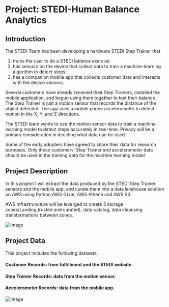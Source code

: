 # Project: STEDI-Human Balance Analytics

## Introduction

The STEDI Team has been  developing a hardware STEDI Step Trainer that
1. trains the user to do a STEDI balance exercise 
2. has sensors on the device that collect data to train a machine-learning algorithm to detect steps;
3. has a companion mobile app that collects customer data and interacts with the device sensors.

Several customers have already received their Step Trainers, installed the mobile application, and begun using them together to test their balance. 
The Step Trainer is just a motion sensor that records the distance of the object detected. The app uses a mobile phone accelerometer to detect motion
 in the X, Y, and Z directions.

The STEDI team wants to use the motion sensor data to train a machine learning model to detect steps accurately in real-time. Privacy will be a 
primary consideration in deciding what data can be used.

Some of the early adopters have agreed to share their data for research purposes. Only these customers’ Step Trainer and accelerometer data 
should be used in the training data for the machine learning model

## Project Description

In this project I will extract the data produced by the STEDI Step Trainer sensors and the mobile app, and curate them into a data lakehouse 
solution on AWS using Python,AWS GLue, AWS Athena and AWS S3.

AWS Infrastruncture will be levarged to create 3 storage zones(Landing,trusted and curated), data catalog, data cleansing transformations 
between zones.

![image](https://github.com/prathiksha1990/Data-Engineer-Nanodegree-Projects-Udacity/assets/16706973/1f7ce902-5729-44ed-8f1a-265969ffc0e4)

 
## Project Data

This project includes the following datasets:

#### Customer Records: from fulfillment and the STEDI website.
#### Step Trainer Records: data from the motion sensor.
#### Accelerometer Records: data from the mobile app.

![image](https://github.com/prathiksha1990/Data-Engineer-Nanodegree-Projects-Udacity/assets/16706973/1a4d4689-0aa3-428c-a9a1-e13aaac0f2d8)


